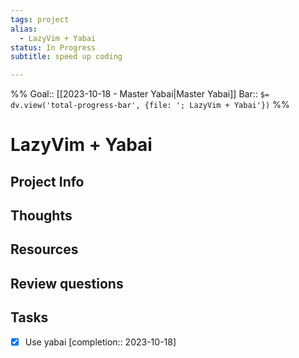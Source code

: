 ```yaml
---
tags: project
alias:
  - LazyVim + Yabai
status: In Progress
subtitle: speed up coding

---
```


%%
Goal:: [[2023-10-18 - Master Yabai|Master Yabai]]
Bar:: `$= dv.view('total-progress-bar', {file: '; LazyVim + Yabai'})`
%%

# LazyVim + Yabai

## Project Info

## Thoughts

## Resources

## Review questions

## Tasks

- [x] Use yabai  [completion:: 2023-10-18]
